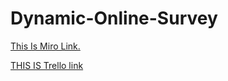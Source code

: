 # Dynamic-Online-Survey
[This Is Miro Link.](https://miro.com/app/board/uXjVP95mk7I=/?share_link_id=284784712087)

[THIS IS Trello link](https://trello.com/b/jsbKnogu/survey)
